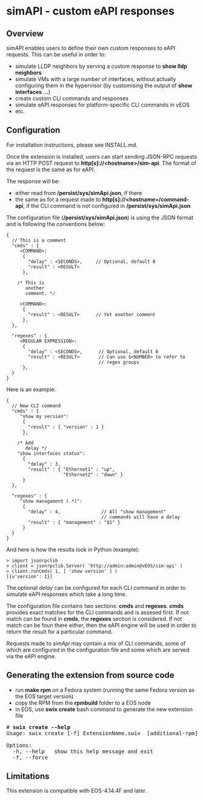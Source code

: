 # simAPI - custom eAPI responses

## Overview
simAPI enables users to define their own custom responses to eAPI requests. This can be useful in order to:
 - simulate LLDP neighbors by serving a custom response to **show lldp neighbors**
 - simulate VMs with a large number of interfaces, without actually configuring them in the hypervisor (by customising the output of **show interfaces ...**)
 - create custom CLI commands and responses
 - simulate eAPI responses for platform-specific CLI commands in vEOS
 - etc.

## Configuration
For installation instructions, please see INSTALL.md.

Once the extension is installed, users can start sending JSON-RPC requests via an HTTP POST request to **http[s]://\<hostname\>/sim-api**. The format of the request is the same as for eAPI.

The response will be:
 - either read from **/persist/sys/simApi.json**, if there
 - the same as for a request made to **http[s]://\<hostname\>/command-api**, if the CLI command is not configured in **/persist/sys/simApi.json**

The configuration file (**/persist/sys/simApi.json**) is using the JSON format and is following the conventions below:

```
{
  // This is a comment
  "cmds" : {
     <COMMAND>:
      { 
        "delay" : <SECONDS>,     // Optional, default 0       
        "result" : <RESULT>
      },

    /* This is
       another 
       comment. */

     <COMMAND>:
      { 
        "result" : <RESULT>      // Yet another comment
      },
  },

  "regexes" : {
     <REGULAR EXPRESSION>:
      { 
        "delay" : <SECONDS>,      // Optional, default 0       
        "result" : <RESULT>       // Can use $<NUMBER> to refer to 
                                  // regex groups
      },
  }
}
```

Here is an example:
```
{
  // New CLI command
  "cmds" : {
     "show my version": 
      { 
        "result" : { "version" : 1 } 
      },

    /* Add
       delay */
    "show interfaces status": 
      { 
        "delay" : 3,
        "result" : { "Ethernet1" : "up",
                     "Ethernet2" : "down" } 
      }
  },

  "regexes" : {
     "show managament (.*)": 
      { 
        "delay" : 4,               // All "show management" 
                                   // commands will have a delay
        "result" : { "management" : "$1" } 
      }
  }
}
```

And here is how the results look in Python (example):
```
> import jsonrpclib
> client = jsonrpclib.Server( 'http://admin:admin@vEOS/sim-api' )
> client.runCmds( 1, [ 'show version' ] )
[{u'version': 1}]
```

The optional *delay* can be configured for each CLI command in order to simulate eAPI responses which take a long time.

The configuration file contains two sections: **cmds** and **regexes**. **cmds** provides exact matches for the CLI commands and is assesed first. If not match can be found in **cmds**, the **regexes** section is considered. If not match can be foun there either, then the eAPI engine will be used in order to return the result for a particular command.

Requests made to *simApi* may contain a mix of CLI commands, some of which are configured in the configuration file and some which are served via the eAPI engine.

## Generating the extension from source code

 - run **make rpm** on a Fedora system (running the same Fedora version as the EOS target version)
 - copy the RPM from the **rpmbuild** folder to a EOS node
 - in EOS, use **swix create** bash command to generate the new extension file

<pre>
# <b>swix create --help</b>                                                           
Usage: swix create [-f] ExtensionName.swix <primary-rpm> [additional-rpm] ...
                                                                             
Options:                                                                     
  -h, --help   show this help message and exit                               
  -f, --force                                                                
</pre>

## Limitations

This extension is compatible with EOS-4.14.4F and later.
